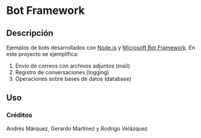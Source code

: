 # **Bot Framework**

## **Descripción**
Ejemplos de bots desarrollados con [Node.js](https://nodejs.org/es/) y [Microsoft Bot Framework](https://dev.botframework.com/).
En este proyecto se ejemplifica:
1. Envío de correos con archivos adjuntos (mail)
2. Registro de conversaciones (logging)
3. Operaciones sobre bases de datos (database)

## **Uso**

### **Créditos**
Andrés Márquez, Gerardo Martínez y Rodrigo Velázquez
